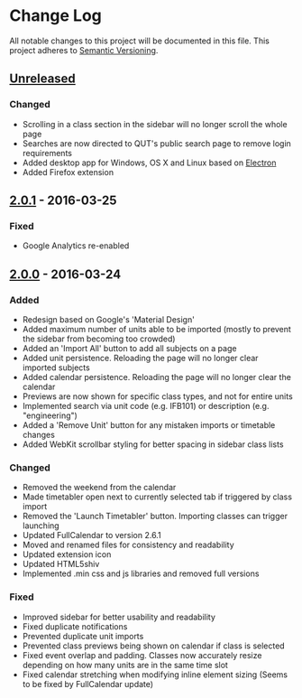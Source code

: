 # Change Log
All notable changes to this project will be documented in this file.
This project adheres to [Semantic Versioning](http://semver.org/).

## [Unreleased]
### Changed
- Scrolling in a class section in the sidebar will no longer scroll the whole page
- Searches are now directed to QUT's public search page to remove login requirements
- Added desktop app for Windows, OS X and Linux based on [Electron](http://electron.atom.io/)
- Added Firefox extension

## [2.0.1] - 2016-03-25
### Fixed
- Google Analytics re-enabled

## [2.0.0] - 2016-03-24
### Added
- Redesign based on Google's 'Material Design'
- Added maximum number of units able to be imported (mostly to prevent the sidebar from becoming too crowded)
- Added an 'Import All' button to add all subjects on a page
- Added unit persistence. Reloading the page will no longer clear imported subjects
- Added calendar persistence. Reloading the page will no longer clear the calendar
- Previews are now shown for specific class types, and not for entire units
- Implemented search via unit code (e.g. IFB101) or description (e.g. "engineering")
- Added a 'Remove Unit' button for any mistaken imports or timetable changes
- Added WebKit scrollbar styling for better spacing in sidebar class lists

### Changed
- Removed the weekend from the calendar
- Made timetabler open next to currently selected tab if triggered by class import
- Removed the 'Launch Timetabler' button. Importing classes can trigger launching
- Updated FullCalendar to version 2.6.1
- Moved and renamed files for consistency and readability
- Updated extension icon
- Updated HTML5shiv
- Implemented .min css and js libraries and removed full versions

### Fixed
- Improved sidebar for better usability and readability
- Fixed duplicate notifications
- Prevented duplicate unit imports
- Prevented class previews being shown on calendar if class is selected
- Fixed event overlap and padding. Classes now accurately resize depending on how many units are in the same time slot
- Fixed calendar stretching when modifying inline element sizing (Seems to be fixed by FullCalendar update)


[Unreleased]: https://github.com/benmag/Timetable/compare/2.0.1
[2.0.1]: https://github.com/benmag/Timetable/compare/2.0.0...2.0.1
[2.0.0]: https://github.com/benmag/Timetable/compare/1.1.1...2.0.0
